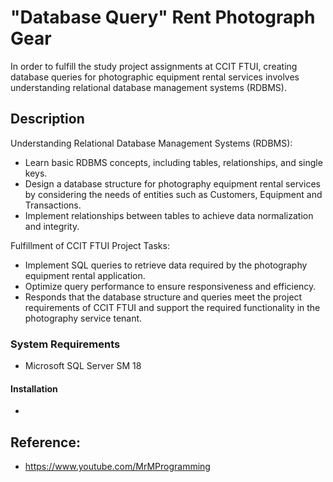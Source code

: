 # "Database Query" Rent Photograph Gear 
In order to fulfill the study project assignments at CCIT FTUI, creating database queries for photographic equipment rental services involves understanding relational database management systems (RDBMS).

## Description
Understanding Relational Database Management Systems (RDBMS):
- Learn basic RDBMS concepts, including tables, relationships, and single keys.
- Design a database structure for photography equipment rental services by considering the needs of entities such as Customers, Equipment and Transactions.
- Implement relationships between tables to achieve data normalization and integrity.

Fulfillment of CCIT FTUI Project Tasks:
- Implement SQL queries to retrieve data required by the photography equipment rental application.
- Optimize query performance to ensure responsiveness and efficiency.
- Responds that the database structure and queries meet the project requirements of CCIT FTUI and support the required functionality in the photography service tenant.

### System Requirements
- Microsoft SQL Server SM 18

#### Installation
- 

## Reference:
- https://www.youtube.com/MrMProgramming

